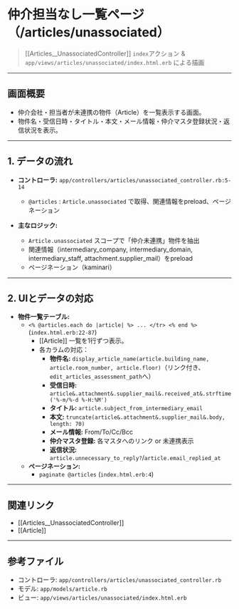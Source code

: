 # 仲介担当なし一覧ページ（/articles/unassociated）

> [[Articles__UnassociatedController]] `index`アクション & `app/views/articles/unassociated/index.html.erb` による描画

---

## 画面概要

- 仲介会社・担当者が未連携の物件（Article）を一覧表示する画面。
- 物件名・受信日時・タイトル・本文・メール情報・仲介マスタ登録状況・返信状況を表示。

---

## 1. データの流れ

- **コントローラ:** `app/controllers/articles/unassociated_controller.rb:5-14`
    - `@articles` : `Article.unassociated` で取得、関連情報をpreload、ページネーション

- **主なロジック:**
    - `Article.unassociated` スコープで「仲介未連携」物件を抽出
    - 関連情報（intermediary_company, intermediary_domain, intermediary_staff, attachment.supplier_mail）をpreload
    - ページネーション（kaminari）

---

## 2. UIとデータの対応

- **物件一覧テーブル:**
    - `<% @articles.each do |article| %> ... </tr> <% end %>` (`index.html.erb:22-87`)
        - [[Article]] 一覧を1行ずつ表示。
        - 各カラムの対応：
            - **物件名:** `display_article_name(article.building_name, article.room_number, article.floor)`（リンク付き、`edit_articles_assessment_path`へ）
            - **受信日時:** `article&.attachment&.supplier_mail&.received_at&.strftime('%-m/%-d %-H:%M')`
            - **タイトル:** `article.subject_from_intermediary_email`
            - **本文:** `truncate(article&.attachment&.supplier_mail&.body, length: 70)`
            - **メール情報:** From/To/Cc/Bcc
            - **仲介マスタ登録:** 各マスタへのリンク or 未連携表示
            - **返信状況:** `article.unnecessary_to_reply?`/`article.email_replied_at`
    - **ページネーション:**
        - `paginate @articles` (`index.html.erb:4`)

---

## 関連リンク
- [[Articles__UnassociatedController]]
- [[Article]]

---

## 参考ファイル
- コントローラ: `app/controllers/articles/unassociated_controller.rb`
- モデル: `app/models/article.rb`
- ビュー: `app/views/articles/unassociated/index.html.erb` 